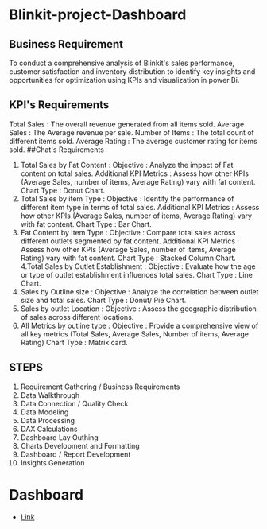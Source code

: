 # Blinkit-project-Dashboard
## Business Requirement
To conduct a comprehensive analysis of Blinkit's sales performance, customer satisfaction and inventory distribution to identify key insights and opportunities for optimization using KPIs and visualization in power Bi.
## KPI's Requirements
Total Sales : The overall revenue generated from all items sold.
Average Sales : The Average revenue per sale.
Number of Items : The total count of different items sold.
Average Rating : The average customer rating for items sold.
##Chat's Requirements 
1. Total Sales by Fat Content :
            Objective : Analyze the impact of Fat content on total sales.
            Additional KPI Metrics : Assess how other KPIs (Average Sales, number of items, Average Rating) vary with fat content.
            Chart Type : Donut Chart.
2. Total Sales by item Type :
            Objective : Identify the performance of different item type in terms of total sales.
            Additional KPI Metrics : Assess how other KPIs (Average Sales, number of items, Average Rating) vary with fat content.
            Chart Type : Bar Chart.
3. Fat Content by Item Type :
            Objective : Compare total sales across different outlets segmented by fat content.
            Additional KPI Metrics : Assess how other KPIs (Average Sales, number of items, Average Rating) vary with fat content.
            Chart Type : Stacked Column Chart.
4.Total Sales by Outlet Establishment :
            Objective : Evaluate how the age or type of outlet establishment influences total sales.
            Chart Type : Line Chart.
5. Sales by Outline size :
            Objective : Analyze the correlation between outlet size and total sales.
            Chart Type : Donut/ Pie Chart.
6. Sales by outlet Location :
            Objective : Assess the geographic distribution of sales across different locations.
7. All Metrics by outline type :
            Objective : Provide a comprehensive view of all key metrics (Total Sales, Average Sales, Number of items, Average Rating)
            Chart Type : Matrix card.
## STEPS 
1. Requirement Gathering / Business Requirements
2. Data Walkthrough
3. Data Connection / Quality Check
4. Data Modeling
5. Data Processing
6. DAX Calculations
7. Dashboard Lay Outhing
8. Charts Development and Formatting
9. Dashboard / Report Development
10. Insights Generation
# Dashboard
- <a href = "https://github.com/rashiSh8303/Blinkit-project-Dashboard/commit/db1b75ae985ace54d9fa8df587134190bcb9a939"> Link </a>
